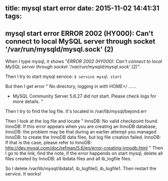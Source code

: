 title: mysql start error
date: 2015-11-02 14:41:31
tags:
---
## mysql start error ERROR 2002 (HY000): Can't connect to local MySQL server through socket '/var/run/mysqld/mysql.sock' (2)

When I type mysql, it shows "*ERROR 2002 (HY000): Can't connect to local MySQL server through socket '/var/run/mysqld/mysql.sock' (2)"*.

Then I try to start mysql service: 
`$ service mysql start`

But then I get error "
No directory, logging in with HOME=/
......
 * MySQL Community Server 5.6.27 did not start. Please check logs for more details.
"

Then I try to find the log file. It's located in /var/lib/mysql/bejond.err

Then I look at the log file and locate 
"
InnoDB: No valid checkpoint found.
InnoDB: If this error appears when you are creating an InnoDB database,
InnoDB: the problem may be that during an earlier attempt you managed
InnoDB: to create the InnoDB data files, but log file creation failed.
InnoDB: If that is the case, please refer to
InnoDB: http://dev.mysql.com/doc/refman/5.6/en/error-creating-innodb.html
"
Then I go to the link, find the note, if the error happends on start mysql,  delete all files      created by InnoDB: all      ibdata files and all      ib_logfile files.

So I delete /var/lib/mysql/ibdata1, ib_logfile0, ib_logfile1. Then restart the service. It works!